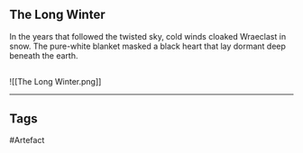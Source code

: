 ## The Long Winter
In the years that followed the twisted sky,
cold winds cloaked Wraeclast in snow.
The pure-white blanket masked a black heart
that lay dormant deep beneath the earth.
## 
![[The Long Winter.png]]

---
## Tags
#Artefact